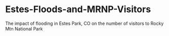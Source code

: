 # Estes-Floods-and-MRNP-Visitors
The impact of flooding in Estes Park, CO on the number of visitors to Rocky Mtn National Park
